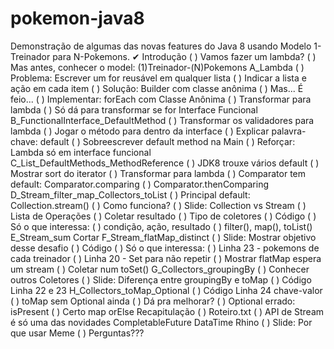 # pokemon-java8
Demonstração de algumas das novas features do Java 8 usando Modelo 1-Treinador para N-Pokemons.
✔
Introdução
    ( ) Vamos fazer um lambda?
    ( ) Mas antes, conhecer o model: (1)Treinador-(N)Pokemons
A_Lambda
    ( ) Problema: Escrever um for reusável em qualquer lista
    ( )           Indicar a lista e ação em cada item
    ( ) Solução:  Builder com classe anônima
    ( ) Mas... É feio...
    ( ) Implementar: forEach com Classe Anônima
    ( ) Transformar para lambda
    ( ) Só dá para transformar se for Interface Funcional
B_FunctionalInterface_DefaultMethod
    ( ) Transformar os validadores para lambda
    ( ) Jogar o método para dentro da interface
    ( ) Explicar palavra-chave: default
    ( ) Sobreescrever default method na Main
    ( ) Reforçar: Lambda só em interface funcional
C_List_DefaultMethods_MethodReference
    ( ) JDK8 trouxe vários default
    ( ) Mostrar sort do iterator
    ( ) Transformar para lambda
    ( ) Comparator tem default: Comparator.comparing
    ( )                         Comparator.thenComparing
D_Stream_filter_map_Collectors_toList
    ( ) Principal default: Collection.stream()
    ( ) Como funciona?
    ( )     Slide: Collection vs Stream
    ( )           Lista de Operações
    ( )           Coletar resultado
    ( )            Tipo de coletores
    ( )     Código
    ( )         Só o que interessa:
    ( )             condição, ação,  resultado
    ( )             filter(), map(), toList()
E_Stream_sum
    Cortar
F_Stream_flatMap_distinct
    ( ) Slide:  Mostrar objetivo desse desafio
    ( ) Código
    ( )     Só o que interessa:
    ( )         Linha 23 - pokemons de cada treinador
    ( )         Linha 20 - Set para não repetir
    ( )     Mostrar flatMap espera um stream
    ( )     Coletar num toSet()
G_Collectors_groupingBy
    ( )  Conhecer outros Coletores
    ( )  Slide: Diferença entre groupingBy e toMap
    ( )  Código Linha 22 e 23
H_Collectors_toMap_Optional
    ( ) Código Linha 24 chave-valor
    ( ) toMap
            sem Optional ainda
    ( ) Dá pra melhorar?
    ( ) Optional errado: isPresent
    ( ) Certo
            map
            orElse
Recapitulação
    ( ) Roteiro.txt
    ( ) API de Stream é só uma das novidades
            CompletableFuture
            DataTime
            Rhino
    ( ) Slide: Por que usar
               Meme
    ( ) Perguntas???
